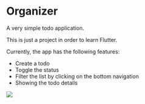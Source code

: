 # Organizer

A very simple todo application.

This is just a project in order to learn Flutter.

Currently, the app has the following features:

- Create a todo
- Toggle the status
- Filter the list by clicking on the bottom navigation
- Showing the todo details

![](https://media.giphy.com/media/3ohzdNX5DEWl7bFB2E/giphy.gif)
